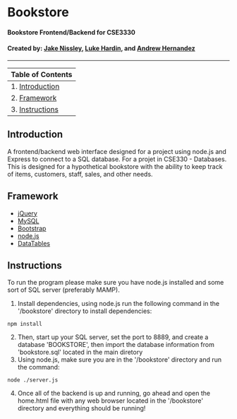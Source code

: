 # Bookstore 
#### Bookstore Frontend/Backend for CSE3330
#### Created by: [Jake Nissley](https://github.com/jakenissley), [Luke Hardin](https://github.com/lhardin491), and [Andrew Hernandez](https://github.com/dreamlap)
-------------------------------------------------------------------------------------------------------------------------------------------
| Table of Contents               |
|---------------------------------|
| 1. [Introduction](#intro)       |
| 2. [Framework](#information)    |
| 3. [Instructions](#instructions)|

## Introduction <a name="intro"></a>
A frontend/backend web interface designed for a project using node.js and Express to connect to a SQL database. For a projet in CSE330 - Databases. This is designed for a
hypothetical bookstore with the ability to keep track of items, customers, staff, sales, and other needs.

## Framework <a name="information"></a>
* [jQuery](https://jquery.com/)
* [MySQL](https://www.mysql.com/)
* [Bootstrap](https://getbootstrap.com/)
* [node.js](https://nodejs.org/en/)
* [DataTables](https://datatables.net/)

## Instructions <a name="instructions"></a>
To run the program please make sure you have node.js installed and some sort of SQL server (preferably MAMP). 
1. Install dependencies, using node.js run the following command in the '/bookstore' directory to install dependencies:
```
npm install
```
2. Then, start up your SQL server, set the port to 8889, and create a database 'BOOKSTORE', then import the database information from 'bookstore.sql' located in the main diretory
3. Using node.js, make sure you are in the '/bookstore' directory and run the command: 
```
node ./server.js
```
4. Once all of the backend is up and running, go ahead and open the home.html file with any web browser located in the '/bookstore' 
directory and everything should be running!
